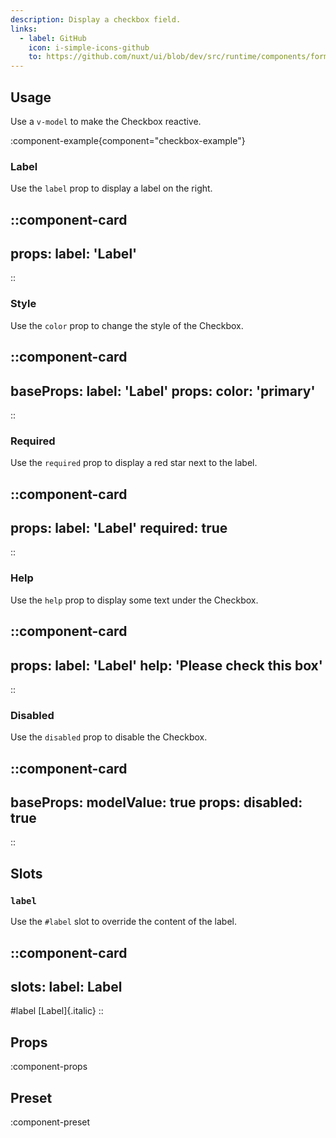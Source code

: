 ```yaml
---
description: Display a checkbox field.
links:
  - label: GitHub
    icon: i-simple-icons-github
    to: https://github.com/nuxt/ui/blob/dev/src/runtime/components/forms/Checkbox.vue
---
```


## Usage

Use a `v-model` to make the Checkbox reactive.

:component-example{component="checkbox-example"}

### Label

Use the `label` prop to display a label on the right.

::component-card
---
props:
  label: 'Label'
---
::

### Style

Use the `color` prop to change the style of the Checkbox.

::component-card
---
baseProps:
  label: 'Label'
props:
  color: 'primary'
---
::

### Required

Use the `required` prop to display a red star next to the label.

::component-card
---
props:
  label: 'Label'
  required: true
---
::

### Help

Use the `help` prop to display some text under the Checkbox.

::component-card
---
props:
  label: 'Label'
  help: 'Please check this box'
---
::

### Disabled

Use the `disabled` prop to disable the Checkbox.

::component-card
---
baseProps:
  modelValue: true
props:
  disabled: true
---
::

## Slots

### `label`

Use the `#label` slot to override the content of the label.

::component-card
---
slots:
  label: <span class="italic">Label</span>
---

#label
  [Label]{.italic}
::

## Props

:component-props

## Preset

:component-preset
